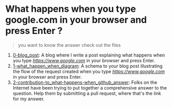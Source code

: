 # What happens when you type google.com in your browser and press Enter ?
> you want to know the answer check out the files

1. [0-blog_post](./0-blog_post): A blog where I write a post explaining what happens when you type _https://www.google.com_ in your browser and press Enter.
2. [1-what_happen_when_diagram](./1-what_happen_when_diagram): A schema to your blog post illustrating the flow of the request created when you type _https://www.google.com_ in your browser and press Enter.
3. [2-contribution-to_what-happens-when_github_answer](./2-contribution-to_what-happens-when_github_answer): Folks on the Internet have been trying to put together a comprehensive answer to the question. Help them by submitting a pull request, where that's the link for my answer.
